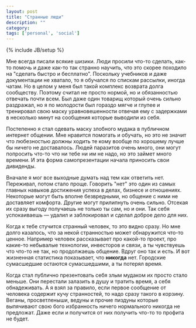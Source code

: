 ```yaml
---
layout: post
title: "Странные люди"
description: ""
category: 
tags: ['personal', 'social']
---
```

{% include JB/setup %}


Мне всегда писали всякие шизики. Люди просили что-то сделать, как-то помочь и даже как-то так странно научить, что это скорее походило на "сделать быстро и бесплатно". Поскольку учебников и даже документации не хватало, то я обучался по спискам рассылки, иногда чатам. Но в целом у меня был такой комплекс возврата долга сообществу. Поэтому считал не просто нормой, но и обязанностью отвечать почти всем. Был даже один товарищ который очень сильно раздражал, но я по молодости был гораздо мягче и глупее и тренировал свою маску уравновешенности отвечая ему с задержками в несколько минут на сообщения которые выводили из себя.

Постепенно я стал одевать маску злобного мудака в публичном интернет общении. Мне нравится помогать и обучать, но это не значит что любезностью должны ходить те кому вообще по хорошему лучше бы ничего не доставалось. Людей паразитов очень много, они могут попросить что-то что ни тебе ни им не надо, но это займет много времени. И эта форма самопрезентации начала приносить свои дивиденды. 

Вначале я мог все выходные думать над тем как ответить нет. Переживал, потом стало проще. Говорить "нет" это один из самых главных навыков достижения успеха в делах, бизнесе и отношениях. Некоторые могут быть вполне безвредными, но общение с ними не доставляет комфорта. Другие могут прилипнуть очень сильно. Отсекая их сразу выгоду получаешь не только ты сам, но и они. Так себя успокаиваешь — удалил и заблокировал и сделал доброе дело для них.

Когда к тебе стучится странный человек, то это видно сразу. Но мне долго казалось, что за некой странностью может обнаружится что-то ценное. Например человек рассказывает про какой-то проект, про какие-то небывалые технологии, инвесторов и связи, а ты чувствуешь что что-то не так, но продолжаешь общение. Вдруг оно так и есть. И вот жизненная статистика показывает, что **никогда** нет. Городские сумасшедшие остаются сумасшедшими, а ты потерял время. 

Когда стал публично презентовать себя злым мудаком их просто стало меньше. Они перестали залазить в душу и тратить время, а себя обнадеживать. А я взял за правило, если первое сообщение от человека содержит кучу странностей, то надо сразу такого в корзину. Веганы, просветленыши, ведуны и прочие пиздуны которые выпячивают свою бого избранность ничего нормального никогда не предложат. Даже если и получится от них получить что-то то профита не будет. 


